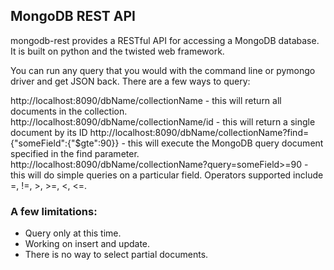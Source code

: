 ## MongoDB REST API

mongodb-rest provides a RESTful API for accessing a MongoDB database.  It is built on python and the twisted web framework.

You can run any query that you would with the command line or pymongo driver and get JSON back.  There are a few ways to query:

http://localhost:8090/dbName/collectionName - this will return all documents in the collection.
http://localhost:8090/dbName/collectionName/id - this will return a single document by its ID
http://localhost:8090/dbName/collectionName?find={"someField":{"$gte":90}} - this will execute the MongoDB query document specified in the find parameter.  
http://localhost:8090/dbName/collectionName?query=someField>=90 - this will do simple queries on a particular field.  Operators supported include =, !=, >, >=, <, <=.

### A few limitations:
- Query only at this time.
- Working on insert and update.
- There is no way to select partial documents.
